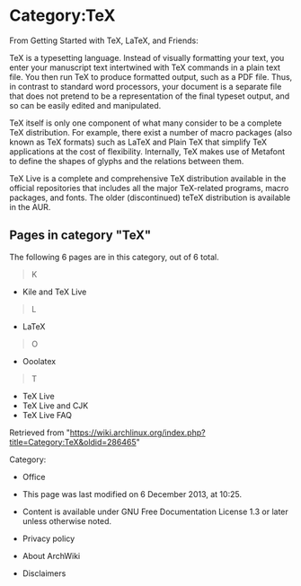 Category:TeX
============

From Getting Started with TeX, LaTeX, and Friends:

TeX is a typesetting language. Instead of visually formatting your text,
you enter your manuscript text intertwined with TeX commands in a plain
text file. You then run TeX to produce formatted output, such as a PDF
file. Thus, in contrast to standard word processors, your document is a
separate file that does not pretend to be a representation of the final
typeset output, and so can be easily edited and manipulated.

TeX itself is only one component of what many consider to be a complete
TeX distribution. For example, there exist a number of macro packages
(also known as TeX formats) such as LaTeX and Plain TeX that simplify
TeX applications at the cost of flexibility. Internally, TeX makes use
of Metafont to define the shapes of glyphs and the relations between
them.

TeX Live is a complete and comprehensive TeX distribution available in
the official repositories that includes all the major TeX-related
programs, macro packages, and fonts. The older (discontinued) teTeX
distribution is available in the AUR.

Pages in category "TeX"
-----------------------

The following 6 pages are in this category, out of 6 total.

> K

-   Kile and TeX Live

> L

-   LaTeX

> O

-   Ooolatex

> T

-   TeX Live
-   TeX Live and CJK
-   TeX Live FAQ

Retrieved from
"https://wiki.archlinux.org/index.php?title=Category:TeX&oldid=286465"

Category:

-   Office

-   This page was last modified on 6 December 2013, at 10:25.
-   Content is available under GNU Free Documentation License 1.3 or
    later unless otherwise noted.
-   Privacy policy
-   About ArchWiki
-   Disclaimers
